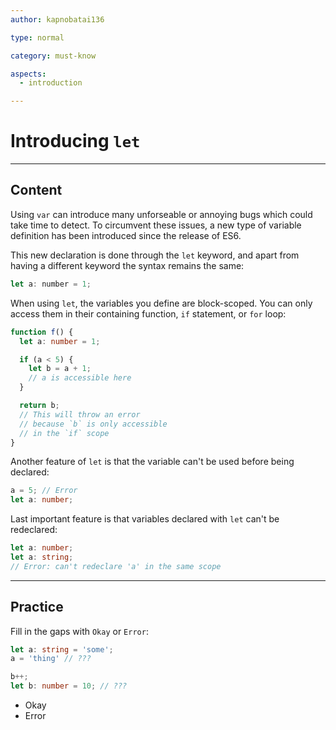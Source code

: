```yaml
---
author: kapnobatai136

type: normal

category: must-know

aspects:
  - introduction

---
```


# Introducing `let`

---
## Content

Using `var` can introduce many unforseable or annoying bugs which could take time to detect. To circumvent these issues, a new type of variable definition has been introduced since the release of ES6.

This new declaration is done through the `let` keyword, and apart from having a different keyword the syntax remains the same:

```js
let a: number = 1;
```

When using `let`, the variables you define are block-scoped. You can only access them in their containing function, `if` statement, or `for` loop:

```ts
function f() {
  let a: number = 1;

  if (a < 5) {
    let b = a + 1;
    // a is accessible here
  }

  return b;
  // This will throw an error
  // because `b` is only accessible
  // in the `if` scope
}
```

Another feature of `let` is that the variable can't be used before being declared:

```ts
a = 5; // Error
let a: number;
```

Last important feature is that variables declared with `let` can't be redeclared:

```ts
let a: number;
let a: string;
// Error: can't redeclare 'a' in the same scope
```

---
## Practice

Fill in the gaps with `Okay` or `Error`:

```ts
let a: string = 'some';
a = 'thing' // ???

b++;
let b: number = 10; // ???
```

* Okay 
* Error